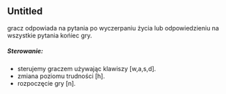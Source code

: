 ## Untitled
gracz odpowiada na pytania po wyczerpaniu życia lub odpowiedzieniu na wszystkie pytania końiec gry.

##### Sterowanie:
 - sterujemy graczem używając klawiszy [w,a,s,d].
 - zmiana poziomu trudności [h].
 - rozpoczęcie gry [n].
